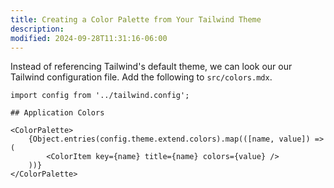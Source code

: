 ```yaml
---
title: Creating a Color Palette from Your Tailwind Theme
description:
modified: 2024-09-28T11:31:16-06:00
---
```


Instead of referencing Tailwind's default theme, we can look our our Tailwind configuration file. Add the following to `src/colors.mdx`.

```mdx
import config from '../tailwind.config';

## Application Colors

<ColorPalette>
	{Object.entries(config.theme.extend.colors).map(([name, value]) => (
		<ColorItem key={name} title={name} colors={value} />
	))}
</ColorPalette>
```
